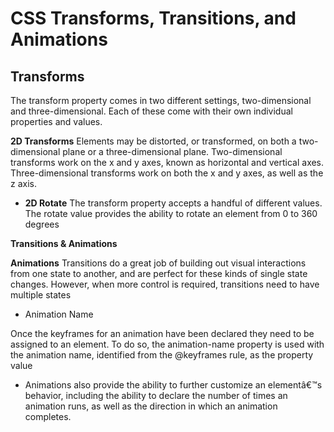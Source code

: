 # CSS Transforms, Transitions, and Animations

## Transforms
The transform property comes in two different settings, two-dimensional and three-dimensional. Each of these come with their own individual properties and values.

**2D Transforms**
Elements may be distorted, or transformed, on both a two-dimensional plane or a three-dimensional plane. Two-dimensional transforms work on the x and y axes, known as horizontal and vertical axes. Three-dimensional transforms work on both the x and y axes, as well as the z axis.

- **2D Rotate**
The transform property accepts a handful of different values. The rotate value provides the ability to rotate an element from 0 to 360 degrees

**Transitions & Animations**

**Animations**
Transitions do a great job of building out visual interactions from one state to another, and are perfect for these kinds of single state changes. However, when more control is required, transitions need to have multiple states
 
- Animation Name

Once the keyframes for an animation have been declared they need to be assigned to an element. To do so, the animation-name property is used with the animation name, identified from the @keyframes rule, as the property value

- Animations also provide the ability to further customize an elementâ€™s behavior, including the ability to declare the number of times an animation runs, as well as the direction in which an animation completes.